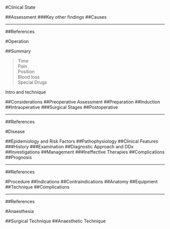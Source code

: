 #Clinical State

##Assessment
###Key other findings
##Causes


---

##References


#Operation

##Summary
>Time <br>
>Pain <br>
>Position <br>
>Blood loss <br>
>Special Drugs

Intro and technique

##Considerations
##Preoperative Assessment
##Preparation
##Induction
##Intraoperative
###Surgical Stages
##Postoperative

---
##References



#Disease

##Epidemiology and Risk Factors
##Pathophysiology
##Clinical Features
###History
###Examination
##Diagnostic Approach and DDx
##Investigations
##Management
###Ineffective Therapies
##Complications
##Prognosis

---
##References



#Procedure
##Indications
##Contraindications
##Anatomy
##Equipment
##Technique
##Complications

---
##References



#Anaesthesia

##Surgical Technique
##Anaesthetic Technique
